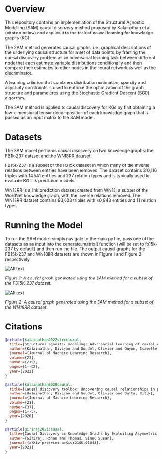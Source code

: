 # Overview

This repository contains an implementation of the Structural Agnostic Modelling (SAM) causal discovery method proposed by Kalainathan et al. (citation below) and applies it to the task of causal learning for knowledge graphs (KG). 

The SAM method generates causal graphs, i.e., graphical descriptions of the underlying causal structure for a set of data points, by framing the causal discovery problem as an adversarial learning task between different node that 
each estimate variable distributions conditionally and then compare their estimates to other nodes in the neural network as well as the discriminator.

A learning criterion that combines distribution estimation, sparsity and acyclicity constraints is used to enforce the optimization of the graph structure and parameteres using the Stochastic Gradient Descent (SGD) algorithm. 

The SAM method is applied to causal discovery for KGs by first obtaining a low-dimensional tensor decomposition of each knowledge graph that is passed as an input matrix to the SAM model.

# Datasets
The SAM model performs causal discovery on two knowledge graphs: the FB1k-237 dataset and the WN18RR dataset.

FB15k-237 is a subset of the FB15k dataset in which many of the inverse relations between entities have been removed. The dataset contains 310,116 triples with 14,541 entities and 237 relation types and is typically used to evaluate KG link prediction models. 

WN18RR is a link prediction dataset created from WN18, a subset of the WordNet knowledge graph, with the inverse relations removed. The WN18RR dataset contains 93,003 triples with 40,943 entities and 11 relation types.

# Running the Model
To run the SAM model, simply navigate to the main.py file, pass one of the datasets as an input into the generate_matrix() function (will be set to fb15k-237 by default) and then run the file. The output causal graphs for the FB15k-237 and WN18RR datasets are shown in Figure 1
and Figure 2 respectively.

![Alt text](https://github.com/user-attachments/assets/292de346-f1ba-40b3-b34d-71b8a7a2caed)

<p align="left">
  <em>Figure 1: A causal graph generated using the SAM method for a subset of the FB15K-237 dataset.</em>
</p>

![Alt text](https://github.com/user-attachments/assets/47ca27a4-8d54-4a27-8c67-51e81c9bfc0d)

<p align="left">
  <em>Figure 2: A causal graph generated using the SAM method for a subset of the WN18RR dataset.</em>
</p>

# Citations
```bibtex
@article{kalainathan2022structural,
  title={Structural agnostic modeling: Adversarial learning of causal graphs},
  author={Kalainathan, Diviyan and Goudet, Olivier and Guyon, Isabelle and Lopez-Paz, David and Sebag, Mich{\`e}le},
  journal={Journal of Machine Learning Research},
  volume={23},
  number={219},
  pages={1--62},
  year={2022}
}

@article{kalainathan2020causal,
  title={Causal discovery toolbox: Uncovering causal relationships in python},
  author={Kalainathan, Diviyan and Goudet, Olivier and Dutta, Ritik},
  journal={Journal of Machine Learning Research},
  volume={21},
  number={37},
  pages={1--5},
  year={2020}
}

@article{giriraj2021causal,
  title={Causal Discovery in Knowledge Graphs by Exploiting Asymmetric Properties of Non-Gaussian Distributions},
  author={Giriraj, Rohan and Thomas, Sinnu Susan},
  journal={arXiv preprint arXiv:2106.01043},
  year={2021}
}
